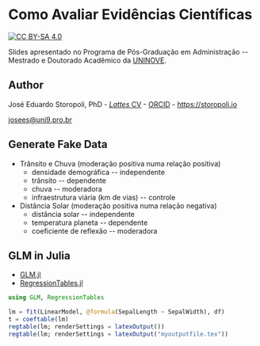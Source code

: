 # Como Avaliar Evidências Científicas

[![CC BY-SA
4.0](https://img.shields.io/badge/License-CC%20BY--SA%204.0-lightgrey.svg)](http://creativecommons.org/licenses/by-sa/4.0/)

Slides apresentado no Programa de Pós-Graduação em Administração -- Mestrado e Doutorado Acadêmico da [UNINOVE](https://www.uninove.br).

## Author

José Eduardo Storopoli, PhD - [*Lattes* CV](http://lattes.cnpq.br/2281909649311607) - [ORCID](https://orcid.org/0000-0002-0559-5176) - <https://storopoli.io>

<josees@uni9.pro.br>

## Generate Fake Data
* Trânsito e Chuva (moderação positiva numa relação positiva)
  * densidade demográfica -- independente
  * trânsito -- dependente
  * chuva -- moderadora
  * infraestrutura viária (km de vias) -- controle
* Distância Solar (moderação positiva numa relação negativa)
  * distância solar -- independente
  * temperatura planeta -- dependente
  * coeficiente de reflexão -- moderadora

## GLM in Julia

* [GLM.jl](https://github.com/JuliaStats/GLM.jl)
* [RegressionTables.jl](https://github.com/jmboehm/RegressionTables.jl)

```julia
using GLM, RegressionTables

lm = fit(LinearModel, @formula(SepalLength ~ SepalWidth), df)
t = coeftable(lm)
regtable(lm; renderSettings = latexOutput())
regtable(lm; renderSettings = latexOutput("myoutputfile.tex"))
```
